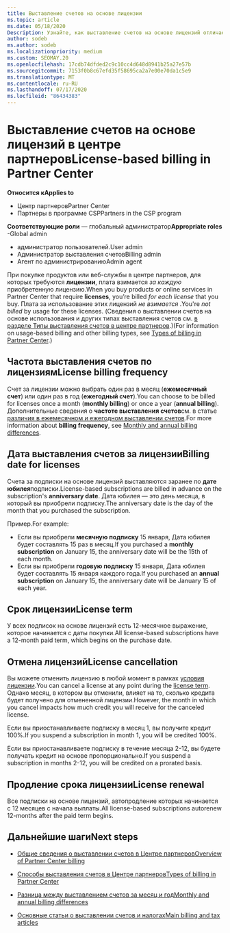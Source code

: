 ```yaml
---
title: Выставление счетов на основе лицензии
ms.topic: article
ms.date: 05/18/2020
Description: Узнайте, как выставление счетов на основе лицензий отличается от выставления счетов на основе использования в центре партнеров, включая счета за лицензию (не по использованию лицензий).
author: sodeb
ms.author: sodeb
ms.localizationpriority: medium
ms.custom: SEOMAY.20
ms.openlocfilehash: 17cdb74dfded2c9c10cc4d648d8941b25a27e57b
ms.sourcegitcommit: 7153f0b8c67efd35f58695ca2a7e00e70da1c5e9
ms.translationtype: MT
ms.contentlocale: ru-RU
ms.lasthandoff: 07/17/2020
ms.locfileid: "86434383"
---
```

# <a name="license-based-billing-in-partner-center"></a><span data-ttu-id="3a52c-103">Выставление счетов на основе лицензий в центре партнеров</span><span class="sxs-lookup"><span data-stu-id="3a52c-103">License-based billing in Partner Center</span></span>

<span data-ttu-id="3a52c-104">**Относится к**</span><span class="sxs-lookup"><span data-stu-id="3a52c-104">**Applies to**</span></span>

- <span data-ttu-id="3a52c-105">Центр партнеров</span><span class="sxs-lookup"><span data-stu-id="3a52c-105">Partner Center</span></span>
- <span data-ttu-id="3a52c-106">Партнеры в программе CSP</span><span class="sxs-lookup"><span data-stu-id="3a52c-106">Partners in the CSP program</span></span>

<span data-ttu-id="3a52c-107">**Соответствующие роли** — глобальный администратор</span><span class="sxs-lookup"><span data-stu-id="3a52c-107">**Appropriate roles** -Global admin</span></span>
- <span data-ttu-id="3a52c-108">администратор пользователей.</span><span class="sxs-lookup"><span data-stu-id="3a52c-108">User admin</span></span>
- <span data-ttu-id="3a52c-109">Администратор выставления счетов</span><span class="sxs-lookup"><span data-stu-id="3a52c-109">Billing admin</span></span>
- <span data-ttu-id="3a52c-110">Агент по администрированию</span><span class="sxs-lookup"><span data-stu-id="3a52c-110">Admin agent</span></span>

<span data-ttu-id="3a52c-111">При покупке продуктов или веб-службы в центре партнеров, для которых требуются **лицензии**, плата взимается *за каждую* приобретенную лицензию.</span><span class="sxs-lookup"><span data-stu-id="3a52c-111">When you buy products or online services in Partner Center that require **licenses**, you’re billed *for each license* that you buy.</span></span> <span data-ttu-id="3a52c-112">Плата за использование этих лицензий *не взимается* .</span><span class="sxs-lookup"><span data-stu-id="3a52c-112">You're *not billed* by usage for these licenses.</span></span> <span data-ttu-id="3a52c-113">(Сведения о выставлении счетов на основе использования и других типах выставления счетов см. [в разделе Типы выставления счетов в центре партнеров](billing-different-types.md).)</span><span class="sxs-lookup"><span data-stu-id="3a52c-113">(For information on usage-based billing and other billing types, see [Types of billing in Partner Center](billing-different-types.md).)</span></span>

## <a name="license-billing-frequency"></a><span data-ttu-id="3a52c-114">Частота выставления счетов по лицензиям</span><span class="sxs-lookup"><span data-stu-id="3a52c-114">License billing frequency</span></span>

<span data-ttu-id="3a52c-115">Счет за лицензии можно выбрать один раз в месяц (**ежемесячный счет**) или один раз в год (**ежегодный счет**).</span><span class="sxs-lookup"><span data-stu-id="3a52c-115">You can choose to be billed for licenses once a month (**monthly billing**) or once a year (**annual billing**).</span></span> <span data-ttu-id="3a52c-116">Дополнительные сведения о **частоте выставления счетов**см. в статье [различия в ежемесячном и ежегодном выставлении счетов](billing-annual-monthly.md).</span><span class="sxs-lookup"><span data-stu-id="3a52c-116">For more information about **billing frequency**, see [Monthly and annual billing differences](billing-annual-monthly.md).</span></span>

## <a name="billing-date-for-licenses"></a><span data-ttu-id="3a52c-117">Дата выставления счетов за лицензии</span><span class="sxs-lookup"><span data-stu-id="3a52c-117">Billing date for licenses</span></span>

<span data-ttu-id="3a52c-118">Счета за подписки на основе лицензий выставляются заранее по **дате юбилея**подписки.</span><span class="sxs-lookup"><span data-stu-id="3a52c-118">License-based subscriptions are billed in advance on the subscription's **anniversary date**.</span></span> <span data-ttu-id="3a52c-119">Дата юбилея — это день месяца, в который вы приобрели подписку.</span><span class="sxs-lookup"><span data-stu-id="3a52c-119">The anniversary date is the day of the month that you purchased the subscription.</span></span>

<span data-ttu-id="3a52c-120">Пример.</span><span class="sxs-lookup"><span data-stu-id="3a52c-120">For example:</span></span>

- <span data-ttu-id="3a52c-121">Если вы приобрели **месячную подписку** 15 января, Дата юбилея будет составлять 15 раз в месяц.</span><span class="sxs-lookup"><span data-stu-id="3a52c-121">If you purchased a **monthly subscription** on January 15, the anniversary date will be the 15th of each month.</span></span>
- <span data-ttu-id="3a52c-122">Если вы приобрели **годовую подписку** 15 января, Дата юбилея будет составлять 15 января каждого года.</span><span class="sxs-lookup"><span data-stu-id="3a52c-122">If you purchased an **annual subscription** on January 15, the anniversary date will be January 15 of each year.</span></span>

## <a name="license-term"></a><span data-ttu-id="3a52c-123">Срок лицензии</span><span class="sxs-lookup"><span data-stu-id="3a52c-123">License term</span></span>

<span data-ttu-id="3a52c-124">У всех подписок на основе лицензий есть 12-месячное выражение, которое начинается с даты покупки.</span><span class="sxs-lookup"><span data-stu-id="3a52c-124">All license-based subscriptions have a 12-month paid term, which begins on the purchase date.</span></span>

## <a name="license-cancellation"></a><span data-ttu-id="3a52c-125">Отмена лицензий</span><span class="sxs-lookup"><span data-stu-id="3a52c-125">License cancellation</span></span>

<span data-ttu-id="3a52c-126">Вы можете отменить лицензию в любой момент в рамках [условия лицензии](#license-term).</span><span class="sxs-lookup"><span data-stu-id="3a52c-126">You can cancel a license at any point during the [license term](#license-term).</span></span> <span data-ttu-id="3a52c-127">Однако месяц, в котором вы отменили, влияет на то, сколько кредита будет получено для отмененной лицензии.</span><span class="sxs-lookup"><span data-stu-id="3a52c-127">However, the month in which you cancel impacts how much credit you will receive for the canceled license.</span></span>

<span data-ttu-id="3a52c-128">Если вы приостанавливаете подписку в месяц 1, вы получите кредит 100%.</span><span class="sxs-lookup"><span data-stu-id="3a52c-128">If you suspend a subscription in month 1, you will be credited 100%.</span></span>

<span data-ttu-id="3a52c-129">Если вы приостанавливаете подписку в течение месяца 2-12, вы будете получать кредит на основе пропорционально.</span><span class="sxs-lookup"><span data-stu-id="3a52c-129">If you suspend a subscription in months 2-12, you will be credited on a prorated basis.</span></span>

## <a name="license-renewal"></a><span data-ttu-id="3a52c-130">Продление срока лицензии</span><span class="sxs-lookup"><span data-stu-id="3a52c-130">License renewal</span></span>

<span data-ttu-id="3a52c-131">Все подписки на основе лицензий, автопродление которых начинается с 12 месяцев с начала выплаты.</span><span class="sxs-lookup"><span data-stu-id="3a52c-131">All license-based subscriptions autorenew 12-months after the paid term begins.</span></span>

## <a name="next-steps"></a><span data-ttu-id="3a52c-132">Дальнейшие шаги</span><span class="sxs-lookup"><span data-stu-id="3a52c-132">Next steps</span></span>

- [<span data-ttu-id="3a52c-133">Общие сведения о выставлении счетов в Центре партнеров</span><span class="sxs-lookup"><span data-stu-id="3a52c-133">Overview of Partner Center billing</span></span>](billing-basics.md)

- [<span data-ttu-id="3a52c-134">Способы выставления счетов в Центре партнеров</span><span class="sxs-lookup"><span data-stu-id="3a52c-134">Types of billing in Partner Center</span></span>](billing-different-types.md)

- [<span data-ttu-id="3a52c-135">Разница между выставлением счетов за месяц и год</span><span class="sxs-lookup"><span data-stu-id="3a52c-135">Monthly and annual billing differences</span></span>](billing-annual-monthly.md)

- [<span data-ttu-id="3a52c-136">Основные статьи о выставлении счетов и налогах</span><span class="sxs-lookup"><span data-stu-id="3a52c-136">Main billing and tax articles</span></span>](billing.md)
